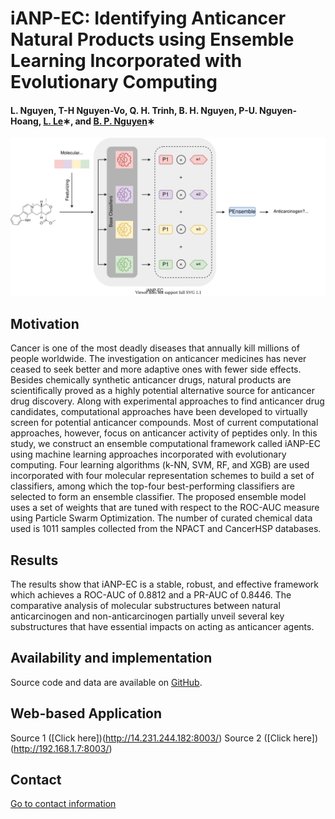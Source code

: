 # iANP-EC: Identifying Anticancer Natural Products using Ensemble Learning Incorporated with Evolutionary Computing

#### L. Nguyen, T-H Nguyen-Vo, Q. H. Trinh, B. H. Nguyen, P-U. Nguyen-Hoang, [L. Le](http://cbc.bio.hcmiu.edu.vn/)∗, and [B. P. Nguyen](https://homepages.ecs.vuw.ac.nz/~nguyenb5/about.html)∗

![alt text](https://github.com/mldlproject/2021-iANP-EC/blob/main/iANP-EC_abs.svg)

## Motivation
Cancer is one of the most deadly diseases that annually kill millions of people
worldwide. The investigation on anticancer medicines has never ceased to seek better
and more adaptive ones with fewer side effects. Besides chemically synthetic anticancer
drugs, natural products are scientifically proved as a highly potential alternative source
for anticancer drug discovery. Along with experimental approaches to find anticancer
 drug candidates, computational approaches have been developed to virtually screen
for potential anticancer compounds. Most of current computational approaches, however, focus on
anticancer activity of peptides only. In this study, we construct an ensemble computational framework 
called iANP-EC using machine learning approaches incorporated with evolutionary computing. 
Four learning algorithms (k-NN, SVM, RF, and XGB) are used incorporated with four molecular representation 
schemes to build a set of classifiers, among which the top-four best-performing classifiers are selected 
to form an ensemble classifier. The proposed ensemble model uses a set of weights that are
tuned with respect to the ROC-AUC measure using Particle Swarm Optimization. The number of curated 
chemical data used is 1011 samples collected from the NPACT and CancerHSP databases.

## Results
The results show that iANP-EC is a stable, robust, and effective framework which achieves a 
ROC-AUC of 0.8812 and a PR-AUC of 0.8446. The comparative analysis of molecular substructures 
between natural anticarcinogen and non-anticarcinogen partially unveil several key substructures 
that have essential impacts on acting as anticancer agents.


## Availability and implementation
Source code and data are available on [GitHub](https://github.com/mldlproject/2021-iANP-EC).

## Web-based Application
Source 1 ([Click here])(http://14.231.244.182:8003/) 
Source 2 ([Click here])(http://192.168.1.7:8003/) 

## Contact 
[Go to contact information](https://homepages.ecs.vuw.ac.nz/~nguyenb5/contact.html)
